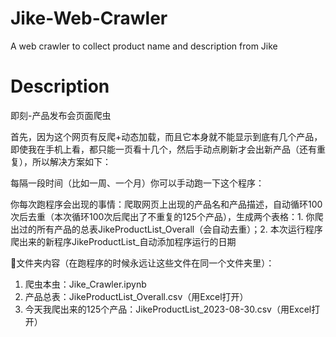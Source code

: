 # Jike-Web-Crawler
A web crawler to collect product name and description from Jike

# Description
即刻-产品发布会页面爬虫

首先，因为这个网页有反爬+动态加载，而且它本身就不能显示到底有几个产品，即使我在手机上看，都只能一页看十几个，然后手动点刷新才会出新产品（还有重复），所以解决方案如下：

每隔一段时间（比如一周、一个月）你可以手动跑一下这个程序：

你每次跑程序会出现的事情：爬取网页上出现的产品名和产品描述，自动循环100次后去重（本次循环100次后爬出了不重复的125个产品），生成两个表格：1. 你爬出过的所有产品的总表JikeProductList_Overall（会自动去重）；2. 本次运行程序爬出来的新程序JikeProductList_自动添加程序运行的日期

📌文件夹内容（在跑程序的时候永远让这些文件在同一个文件夹里）：
1. 爬虫本虫：Jike_Crawler.ipynb
2. 产品总表：JikeProductList_Overall.csv（用Excel打开）
3. 今天我爬出来的125个产品：JikeProductList_2023-08-30.csv（用Excel打开）


